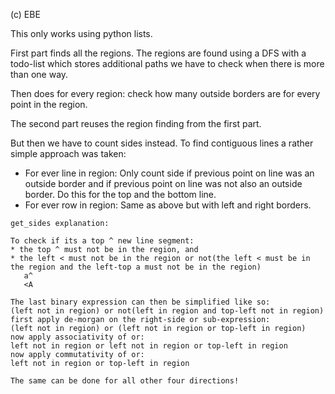 (c) EBE

This only works using python lists.

First part finds all the regions. The regions are found using a DFS with a
todo-list which stores additional paths we have to check when there is more
than one way.

Then does for every region: check how many outside borders are for every point
in the region.


The second part reuses the region finding from the first part.

But then we have to count sides instead. To find contiguous lines a rather
simple approach was taken:

* For ever line in region: Only count side if previous point on line was an
  outside border and if previous point on line was not also an outside border. Do
  this for the top and the bottom line.
* For ever row in region: Same as above but with left and right borders.


```
get_sides explanation:

To check if its a top ^ new line segment:
* the top ^ must not be in the region, and
* the left < must not be in the region or not(the left < must be in the region and the left-top a must not be in the region)
   a^    
   <A
   
The last binary expression can then be simplified like so:
(left not in region) or not(left in region and top-left not in region)
first apply de-morgan on the right-side or sub-expression:
(left not in region) or (left not in region or top-left in region)
now apply associativity of or:
left not in region or left not in region or top-left in region
now apply commutativity of or:
left not in region or top-left in region

The same can be done for all other four directions!
```
